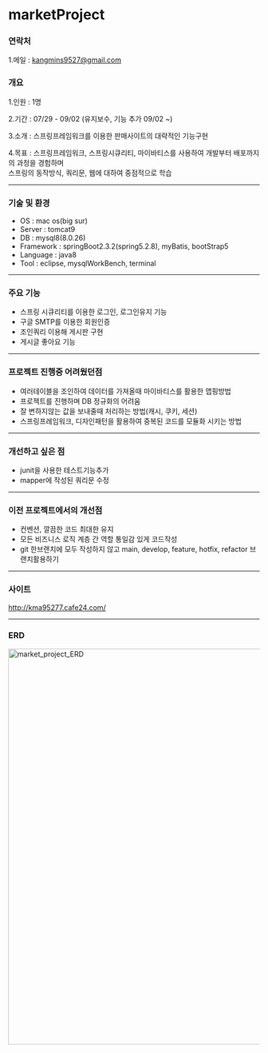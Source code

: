 # marketProject

### 연락처

1.메일 : kangmins9527@gmail.com

### 개요
1.인원 : 1명

2.기간 : 07/29 - 09/02 (유지보수, 기능 추가 09/02 ~)

3.소개 : 스프링프레임워크를 이용한 판매사이트의 대략적인 기능구현
  
4.목표 : 스프링프레임워크, 스프링시큐리티, 마이바티스를 사용하여 개발부터 배포까지의 과정을 경험하며  
스프링의 동작방식, 쿼리문, 웹에 대하여 중점적으로 학습 

--------------

### 기술 및 환경 
 - OS : mac os(big sur)  
 - Server : tomcat9  
 - DB : mysql8(8.0.26)  
 - Framework : springBoot2.3.2(spring5.2.8), myBatis, bootStrap5  
 - Language : java8
 - Tool : eclipse, mysqlWorkBench, terminal
  
--------------

### 주요 기능
- 스프링 시큐리티를 이용한 로그인, 로그인유지 기능
- 구글 SMTP를 이용한 회원인증
- 조인쿼리 이용해 게시판 구현
- 게시글 좋아요 기능

--------------

### 프로젝트 진행중 어려웠던점
- 여러테이블을 조인하여 데이터를 가져올때 마이바티스를 활용한 맵핑방법
- 프로젝트를 진행하며 DB 정규화의 어려움
- 잘 변하지않는 값을 보내줄때 처리하는 방법(캐시, 쿠키, 세션)
- 스프링프레임워크, 디자인패턴을 활용하여 중복된 코드를 모듈화 시키는 방법

--------------
### 개선하고 싶은 점

- junit을 사용한 테스트기능추가
- mapper에 작성된 쿼리문 수정

--------------
### 이전 프로젝트에서의 개선점
- 컨벤션, 깔끔한 코드 최대한 유지  
- 모든 비즈니스 로직 계층 간 역할 통일감 있게 코드작성  
- git 한브랜치에 모두 작성하지 않고 main, develop, feature, hotfix, refactor 브랜치활용하기 

---------------
### 사이트
  
http://kma95277.cafe24.com/
  
---------------
### ERD

<img width="792" alt="market_project_ERD" src="https://user-images.githubusercontent.com/80996897/131788732-80134206-e7e0-4497-a734-282abfb3f067.png">

